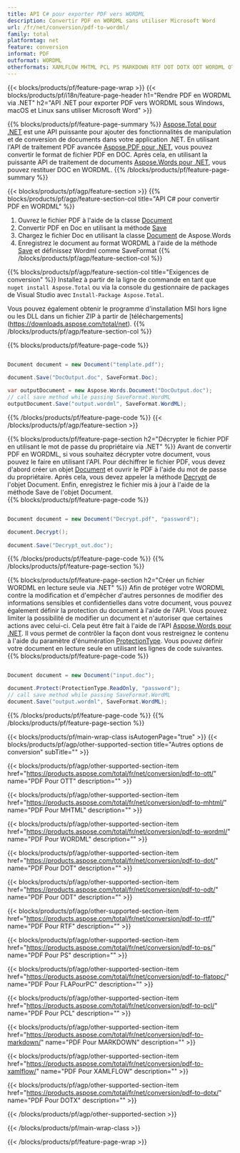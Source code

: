 ```yaml
---
title: API C# pour exporter PDF vers WORDML
description: Convertir PDF en WORDML sans utiliser Microsoft Word
url: /fr/net/conversion/pdf-to-wordml/
family: total
platformtag: net
feature: conversion
informat: PDF
outformat: WORDML
otherformats: XAMLFLOW MHTML PCL PS MARKDOWN RTF DOT DOTX ODT WORDML OTT FLATOPC
---
```

{{< blocks/products/pf/feature-page-wrap >}}
{{< blocks/products/pf/i18n/feature-page-header h1="Rendre PDF en WORDML via .NET" h2="API .NET pour exporter PDF vers WORDML sous Windows, macOS et Linux sans utiliser Microsoft Word" >}}

{{% blocks/products/pf/feature-page-summary %}}
[Aspose.Total pour .NET](https://products.aspose.com/total/net/) est une API puissante pour ajouter des fonctionnalités de manipulation et de conversion de documents dans votre application .NET. En utilisant l'API de traitement PDF avancée [Aspose.PDF pour .NET](https://products.aspose.com/pdf/net/), vous pouvez convertir le format de fichier PDF en DOC. Après cela, en utilisant la puissante API de traitement de documents [Aspose.Words pour .NET](https://products.aspose.com/words/net/), vous pouvez restituer DOC en WORDML.
{{% /blocks/products/pf/feature-page-summary  %}}

{{< blocks/products/pf/agp/feature-section >}}
{{% blocks/products/pf/agp/feature-section-col title="API C# pour convertir PDF en WORDML" %}}
1. Ouvrez le fichier PDF à l'aide de la classe [Document](https://apireference.aspose.com/pdf/net/aspose.pdf/document)
2. Convertir PDF en Doc en utilisant la méthode [Save](https://apireference.aspose.com/pdf/net/aspose.pdf.document/save/methods/5)
3. Chargez le fichier Doc en utilisant la classe [Document](https://apireference.aspose.com/words/net/aspose.words/document) de Aspose.Words
4. Enregistrez le document au format WORDML à l'aide de la méthode [Save](https://apireference.aspose.com/words/net/aspose.words.document/save/methods/4) et définissez Wordml comme SaveFormat
{{% /blocks/products/pf/agp/feature-section-col %}}

{{% blocks/products/pf/agp/feature-section-col title="Exigences de conversion" %}}
Installez à partir de la ligne de commande en tant que ```nuget install Aspose.Total``` ou via la console du gestionnaire de packages de Visual Studio avec ```Install-Package Aspose.Total```.

Vous pouvez également obtenir le programme d'installation MSI hors ligne ou les DLL dans un fichier ZIP à partir de [téléchargements] (https://downloads.aspose.com/total/net).
{{% /blocks/products/pf/agp/feature-section-col %}}

{{% blocks/products/pf/feature-page-code %}}

```cs

Document document = new Document("template.pdf");
 
document.Save("DocOutput.doc", SaveFormat.Doc); 

var outputDocument = new Aspose.Words.Document("DocOutput.doc");
// call save method while passing SaveFormat.WordML
outputDocument.Save("output.wordml", SaveFormat.WordML);   
```
{{% /blocks/products/pf/feature-page-code %}}
{{< /blocks/products/pf/agp/feature-section >}}

{{% blocks/products/pf/feature-page-section  h2="Décrypter le fichier PDF en utilisant le mot de passe du propriétaire via .NET" %}}
Avant de convertir PDF en WORDML, si vous souhaitez décrypter votre document, vous pouvez le faire en utilisant l'API. Pour déchiffrer le fichier PDF, vous devez d'abord créer un objet [Document](https://apireference.aspose.com/pdf/net/aspose.pdf/document) et ouvrir le PDF à l'aide du mot de passe du propriétaire. Après cela, vous devez appeler la méthode [Decrypt](https://apireference.aspose.com/pdf/net/aspose.pdf/document/methods/decrypt) de l'objet Document. Enfin, enregistrez le fichier mis à jour à l'aide de la méthode Save de l'objet Document.  
{{% blocks/products/pf/feature-page-code %}}

```cs

Document document = new Document("Decrypt.pdf", "password");

document.Decrypt();
 
document.Save("Decrypt_out.doc");
```
{{% /blocks/products/pf/feature-page-code  %}}
{{% /blocks/products/pf/feature-page-section %}}

{{% blocks/products/pf/feature-page-section  h2="Créer un fichier WORDML en lecture seule via .NET" %}}
Afin de protéger votre WORDML contre la modification et d'empêcher d'autres personnes de modifier des informations sensibles et confidentielles dans votre document, vous pouvez également définir la protection du document à l'aide de l'API. Vous pouvez limiter la possibilité de modifier un document et n'autoriser que certaines actions avec celui-ci. Cela peut être fait à l'aide de l'API [Aspose.Words pour .NET](https://products.aspose.com/words/net/). Il vous permet de contrôler la façon dont vous restreignez le contenu à l'aide du paramètre d'énumération [ProtectionType](https://apireference.aspose.com/words/net/aspose.words/protectiontype). Vous pouvez définir votre document en lecture seule en utilisant les lignes de code suivantes. 
{{% blocks/products/pf/feature-page-code %}}

```cs

Document document = new Document("input.doc");

document.Protect(ProtectionType.ReadOnly, "password");
// call save method while passing SaveFormat.WordML
document.Save("output.wordml", SaveFormat.WordML);    
```
{{% /blocks/products/pf/feature-page-code  %}}
{{% /blocks/products/pf/feature-page-section %}}

{{< blocks/products/pf/main-wrap-class isAutogenPage="true" >}}
{{< blocks/products/pf/agp/other-supported-section title="Autres options de conversion" subTitle="" >}}

{{< blocks/products/pf/agp/other-supported-section-item href="https://products.aspose.com/total/fr/net/conversion/pdf-to-ott/" name="PDF Pour OTT" description="" >}}

{{< blocks/products/pf/agp/other-supported-section-item href="https://products.aspose.com/total/fr/net/conversion/pdf-to-mhtml/" name="PDF Pour MHTML" description="" >}}

{{< blocks/products/pf/agp/other-supported-section-item href="https://products.aspose.com/total/fr/net/conversion/pdf-to-wordml/" name="PDF Pour WORDML" description="" >}}

{{< blocks/products/pf/agp/other-supported-section-item href="https://products.aspose.com/total/fr/net/conversion/pdf-to-dot/" name="PDF Pour DOT" description="" >}}

{{< blocks/products/pf/agp/other-supported-section-item href="https://products.aspose.com/total/fr/net/conversion/pdf-to-odt/" name="PDF Pour ODT" description="" >}}

{{< blocks/products/pf/agp/other-supported-section-item href="https://products.aspose.com/total/fr/net/conversion/pdf-to-rtf/" name="PDF Pour RTF" description="" >}}

{{< blocks/products/pf/agp/other-supported-section-item href="https://products.aspose.com/total/fr/net/conversion/pdf-to-ps/" name="PDF Pour PS" description="" >}}

{{< blocks/products/pf/agp/other-supported-section-item href="https://products.aspose.com/total/fr/net/conversion/pdf-to-flatopc/" name="PDF Pour FLAPourPC" description="" >}}

{{< blocks/products/pf/agp/other-supported-section-item href="https://products.aspose.com/total/fr/net/conversion/pdf-to-pcl/" name="PDF Pour PCL" description="" >}}

{{< blocks/products/pf/agp/other-supported-section-item href="https://products.aspose.com/total/fr/net/conversion/pdf-to-markdown/" name="PDF Pour MARKDOWN" description="" >}}

{{< blocks/products/pf/agp/other-supported-section-item href="https://products.aspose.com/total/fr/net/conversion/pdf-to-xamlflow/" name="PDF Pour XAMLFLOW" description="" >}}

{{< blocks/products/pf/agp/other-supported-section-item href="https://products.aspose.com/total/fr/net/conversion/pdf-to-dotx/" name="PDF Pour DOTX" description="" >}}



{{< /blocks/products/pf/agp/other-supported-section >}}

{{< /blocks/products/pf/main-wrap-class >}}

{{< /blocks/products/pf/feature-page-wrap >}}